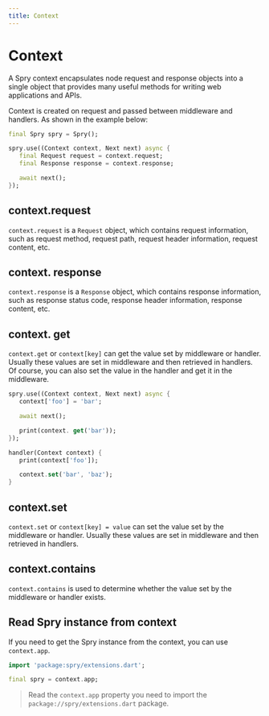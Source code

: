 ```yaml
---
title: Context
---
```


# Context

A Spry context encapsulates node request and response objects into a single object that provides many useful methods for writing web applications and APIs.

Context is created on request and passed between middleware and handlers. As shown in the example below:

```dart
final Spry spry = Spry();

spry.use((Context context, Next next) async {
   final Request request = context.request;
   final Response response = context.response;

   await next();
});
```

## context.request

`context.request` is a `Request` object, which contains request information, such as request method, request path, request header information, request content, etc.

## context. response

`context.response` is a `Response` object, which contains response information, such as response status code, response header information, response content, etc.

## context. get

`context.get` or `context[key]` can get the value set by middleware or handler. Usually these values are set in middleware and then retrieved in handlers.
Of course, you can also set the value in the handler and get it in the middleware.

```dart
spry.use((Context context, Next next) async {
   context['foo'] = 'bar';

   await next();

   print(context. get('bar'));
});

handler(Context context) {
   print(context['foo']);

   context.set('bar', 'baz');
}
```

## context.set

`context.set` or `context[key] = value` can set the value set by the middleware or handler. Usually these values are set in middleware and then retrieved in handlers.

## context.contains

`context.contains` is used to determine whether the value set by the middleware or handler exists.

## Read Spry instance from context

If you need to get the Spry instance from the context, you can use `context.app`.

```dart
import 'package:spry/extensions.dart';

final spry = context.app;
```

> Read the `context.app` property you need to import the `package://spry/extensions.dart` package.